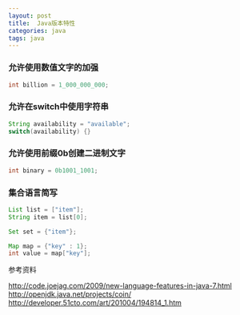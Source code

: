 ```yaml
---
layout: post
title:  Java版本特性
categories: java
tags: java
---
```


### 允许使用数值文字的加强

```java
int billion = 1_000_000_000;
```

### 允许在switch中使用字符串

```java
String availability = "available";
switch(availability) {}
```

### 允许使用前缀0b创建二进制文字

```java
int binary = 0b1001_1001;
```

### 集合语言简写

```java
List list = ["item"];
String item = list[0];

Set set = {"item"};

Map map = {"key" : 1};
int value = map["key"];
```

参考资料

http://code.joejag.com/2009/new-language-features-in-java-7.html
http://openjdk.java.net/projects/coin/
http://developer.51cto.com/art/201004/194814_1.htm
